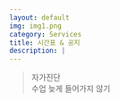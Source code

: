 ```yaml
---
layout: default
img: img1.png
category: Services
title: 시간표 & 공지
description: |
---             
```

> 자가진단          
> 수업 늦게 들어가지 않기                      

